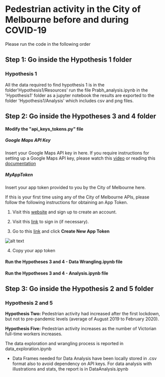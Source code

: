 # Pedestrian activity in the City of Melbourne before and during COVID-19
 Please run the code in the following order
 
## Step 1: Go inside the Hypothesis 1 folder
### Hypothesis 1

All the data required to find hypothesis 1 is in the folder'Hypothesis1/Resources'
run the file Prabh_analysis.ipynb in the 'Hypothesis1' folder as a jupyter notebook
the results are exported to the folder 'Hypothesis1/Analysis' which includes csv and png files.

## Step 2: Go inside the Hypotheses 3 and 4 folder
#### Modify the "api_keys_tokens.py" file

##### Google Maps API Key
Insert your Google Maps API key in here.
If you require instructions for setting up a Google Maps API key, please watch this [video](https://www.youtube.com/watch?v=2_HZObVbe-g&t=10s) or reading this [documentation](https://developers.google.com/maps/documentation/javascript/get-api-key)


##### MyAppToken
Insert your app token provided to you by the City of Melbourne here.

If this is your first time using any of the City of Melbourne APIs, please follow the following instructions for obtaining an App Token.

1) Visit this [website](https://data.melbourne.vic.gov.au/signup) and sign up to create an account.

2) Visit this [link](https://data.melbourne.vic.gov.au/login) to sign in (if necessary).

3) Go to this [link](https://data.melbourne.vic.gov.au/profile/edit/developer_settings) and click **Create New App Token**

![alt text](https://github.com/James-Akerman/project-one/blob/main/Readme%20images/get%20app%20token.PNG "Create New App Token")

4) Copy your app token

#### Run the Hypotheses 3 and 4 - Data Wrangling.ipynb file

#### Run the Hypotheses 3 and 4 - Analysis.ipynb file

## Step 3: Go inside the Hypothesis 2 and 5 folder

### Hypothesis 2 and 5
**Hypothesis Two:** Pedestrian activity had increased after the first lockdown, but not to pre-pandemic levels (average of August 2019 to February 2020).

**Hypothesis Five:** Pedestrian activity increases as the number of Victorian full-time workers increases.

The data exploration and wrangling process is reported in data_exploration.ipynb
- Data Frames needed for Data Analysis have been locally stored in .csv format also to avoid dependency on API keys.
For data analysis with illustrations and stats, the report is in DataAnalysis.ipynb





